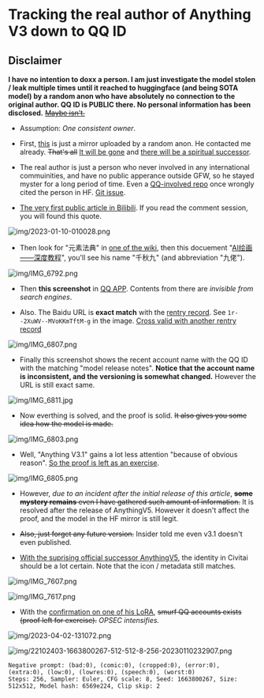 # Tracking the real author of Anything V3 down to QQ ID #

## Disclaimer ##

**I have no intention to doxx a person. I am just investigate the model stolen / leak multiple times until it reached to huggingface (and being SOTA model) by a random anon who have absolutely no connection to the original author. QQ ID is PUBLIC there. No personal information has been disclosed.** ~~[Maybe isn't.](https://www.163.com/dy/article/F845NGFC0539B46R.html)~~

- Assumption: *One consistent owner*.

- First, [this](https://huggingface.co/Linaqruf/anything-v3.0) is just a mirror uploaded by a random anon. He contacted me already. ~~That's all~~ [It will be gone](https://huggingface.co/Linaqruf/anything-v3.0/discussions/133) and [there will be a spiritual successor](https://huggingface.co/andite/anything-v4.0).

- The real author is just a person who never involved in any international commuinities, and have no public apperance outside GFW, so he stayed myster for a long period of time. Even a [QQ-involved repo](https://github.com/lllyasviel/style2paints) once wrongly cited the person in HF. [Git issue](https://github.com/lllyasviel/style2paints/issues/205).

- [The very first public article in Bilibili](https://www.bilibili.com/read/cv19603218). If you read the comment session, you will found this quote.

![img/2023-01-10-010028.png](img/2023-01-10-010028.png)

- Then look for "元素法典" in [one of the wiki](https://a2a.top/), then this docuement "[AI绘画——深度教程](https://docs.qq.com/doc/DQ3ZJSGFmeVpWc2ta)", you'll see his name "千秋九" (and abbreviation "九佬").

![img/IMG_6792.png](img/IMG_6792.png)

- Then **this screenshot** in [QQ APP](https://apps.apple.com/cn/app/qq/id444934666). Contents from there are *invisible from search engines*. 

- Also. The Baidu URL is **exact match** with the [rentry record](https://rentry.org/NAI-Anything_v3_0_n_v2_1). See `1r--2XuWV--MVoKKmTftM-g` in the image. [Cross valid with another rentry record](https://rentry.org/sdmodels#anything-v30-38c1ebe3-1a7df6b8-6569e224)

![img/IMG_6807.png](img/IMG_6807.jpg)

- Finally this screenshot shows the recent account name with the QQ ID with the matching "model release notes". **Notice that the account name is inconsistent, and the versioning is somewhat changed.** However the URL is still exact same.

![img/IMG_6811.jpg](img/IMG_6811.jpg)

- Now everthing is solved, and the proof is solid. ~~It also gives you some idea how the model is made.~~

![img/IMG_6803.png](img/IMG_6803.jpg)

- Well, "Anything V3.1" gains a lot less attention "because of obvious reason". [So the proof is left as an exercise](https://matheducators.stackexchange.com/questions/1896/are-the-words-easy-basic-clearly-obviously-etc-ever-helpful).

![img/IMG_6805.png](img/IMG_6805.jpg)

- However, *due to an incident after the initial release of this article*, ~~**some mystery remains** even I have gathered such amount of information.~~ It is resolved after the release of AnythingV5. However it doesn't affect the proof, and the model in the HF mirror is still legit.

- ~~Also, just forget any future version.~~ Insider told me even v3.1 doesn't even published.

- [With the suprising official successor AnythingV5](https://civitai.com/models/9409/anything-v5-or-anything-diffusion-original), the identity in Civitai should be a lot certain. Note that the icon / metadata still matches.

![img/IMG_7607.png](img/IMG_7607.jpg)

![img/IMG_7617.png](img/IMG_7617.jpg)

- With the [confirmation on one of his LoRA](https://civitai.com/models/22870/or-refrigerator-sticker-style), ~~smurf QQ accounts exists (proof left for exercise).~~ *OPSEC intensifies.*

![img/2023-04-02-131072.png](img/2023-04-02-131072.png)

![img/22102403-1663800267-512-512-8-256-20230110232907.png](img/22102403-1663800267-512-512-8-256-20230110232907.png)

```
Negative prompt: (bad:0), (comic:0), (cropped:0), (error:0), (extra:0), (low:0), (lowres:0), (speech:0), (worst:0)
Steps: 256, Sampler: Euler, CFG scale: 8, Seed: 1663800267, Size: 512x512, Model hash: 6569e224, Clip skip: 2
```
